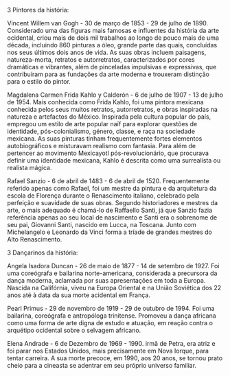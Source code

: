 3 Pintores da história:

Vincent Willem van Gogh - 30 de março de 1853 - 29 de julho de 1890.
Considerado uma das figuras mais famosas e influentes da história da arte ocidental, criou mais de dois mil trabalhos ao longo de pouco mais de uma década, incluindo 860 pinturas a óleo, grande parte das quais, concluídas nos seus últimos dois anos de vida.
As suas obras incluem paisagens, natureza-morta, retratos e autorretratos, caracterizados por cores dramáticas e vibrantes, além de pinceladas impulsivas e expressivas, que contribuíram para as fundações da arte moderna e trouxeram distinção para o estilo do pintor.

Magdalena Carmen Frida Kahlo y Calderón - 6 de julho de 1907 - 13 de julho de 1954.
Mais conhecida como Frida Kahlo, foi uma pintora mexicana conhecida pelos seus muitos retratos, autorretratos, e obras inspiradas na natureza e artefactos do México. Inspirada pela cultura popular do país, empregou um estilo de arte popular naïf para explorar questões de identidade, pós-colonialismo, género, classe, e raça na sociedade mexicana.
As suas pinturas tinham frequentemente fortes elementos autobiográficos e misturavam realismo com fantasia. Para além de pertencer ao movimento Mexicayotl pós-revolucionário, que procurava definir uma identidade mexicana, Kahlo é descrita como uma surrealista ou realista mágica.

Rafael Sanzio - 6 de abril de 1483 - 6 de abril de 1520.
Frequentemente referido apenas como Rafael, foi um mestre da pintura e da arquitetura da escola de Florença durante o Renascimento italiano, celebrado pela perfeição e suavidade de suas obras. Segundo historiadores e mestres da arte, o mais adequado é chamá-lo de Raffaello Santi, já que Sanzio fazia referência apenas ao seu local de nascimento e Santi era o sobrenome de seu pai, Giovanni Santi, nascido em Lucca, na Toscana. Junto com Michelangelo e Leonardo da Vinci forma a tríade de grandes mestres do Alto Renascimento.

3 Dançarinos da história:

Angela Isadora Duncan - 26 de maio de 1877 - 14 de setembro de 1927. 
Foi uma coreógrafa e bailarina norte-americana, considerada a precursora da dança moderna, aclamada por suas apresentações em toda a Europa. Nascida na Califórnia, viveu na Europa Oriental e na União Soviética dos 22 anos até à data da sua morte acidental em França.

Pearl Primus - 29 de novembro de 1919 - 29 de outubro de 1994.
Foi uma bailarina, coreógrafa e antropóloga trinitense. Promoveu a dança africana como uma forma de arte digna de estudo e atuação, em reação contra o arquétipo ocidental sobre o selvagem africano.

Elena Andrade - 6 de Dezembro de 1969 - 1990.
 irmã de Petra, era atriz e foi parar nos Estados Unidos, mais precisamente em Nova Iorque, para tentar carreira. A sua morte precoce, em 1990, aos 20 anos, se tornou prato cheio para a cineasta se adentrar em seu próprio universo familiar.
 